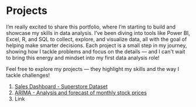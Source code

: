 # Projects

I’m really excited to share this portfolio, where I’m starting to build and showcase my skills in data analysis. I’ve been diving into tools like Power BI, Excel, R, and SQL to collect, explore, and visualize data, all with the goal of helping make smarter decisions. Each project is a small step in my journey, showing how I tackle problems and focus on the details — and I can't wait to bring this energy and mindset into my first data analysis role!

Feel free to explore my projects — they highlight my skills and the way I tackle challenges!

1. [Sales Dashboard - Superstore Dataset](https://github.com/NicoleHoppy/Projects/tree/main/Sales%20Dashboard%20-%20Superstore%20Dataset)
2. [ARIMA - Analysis and forecast of monthly stock prices](https://github.com/NicoleHoppy/Projects/tree/main/ARIMA%20-%20Analysis%20and%20forecast%20of%20monthly%20stock%20prices)
3. Link
